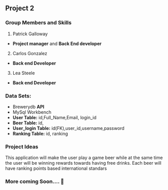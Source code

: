 ## Project 2

### Group Members and Skills
1. Patrick Galloway
*    **Project manager** and **Back End developer**	
2. Carlos Gonzalez
*    **Back end Developer**
3. Lea Steele
*    **Back end Developer**


### Data Sets:

* Brewerydb **API**
* MySql Workbench 
* **User Table:** id,Full_Name,Email, login_id
* **Beer Table:** id, 
* **User_login Table:** id(FK),user_id,username,password
* **Ranking Table:** id, ranking


### Project Ideas

This application will make the user play a game beer while at the same time the user will be winning rewards towards having free drinks. Each beer will have ranking points based international standars

### More coming Soon.... :beer:
